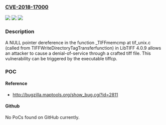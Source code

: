 ### [CVE-2018-17000](https://cve.mitre.org/cgi-bin/cvename.cgi?name=CVE-2018-17000)
![](https://img.shields.io/static/v1?label=Product&message=n%2Fa&color=blue)
![](https://img.shields.io/static/v1?label=Version&message=n%2Fa&color=blue)
![](https://img.shields.io/static/v1?label=Vulnerability&message=n%2Fa&color=brighgreen)

### Description

A NULL pointer dereference in the function _TIFFmemcmp at tif_unix.c (called from TIFFWriteDirectoryTagTransferfunction) in LibTIFF 4.0.9 allows an attacker to cause a denial-of-service through a crafted tiff file. This vulnerability can be triggered by the executable tiffcp.

### POC

#### Reference
- http://bugzilla.maptools.org/show_bug.cgi?id=2811

#### Github
No PoCs found on GitHub currently.

